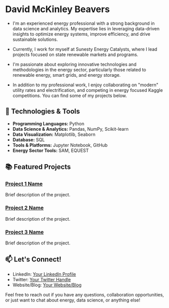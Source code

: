 # David McKinley Beavers

- I'm an experienced energy professional with a strong background in data science and analytics. My expertise lies in leveraging data-driven insights to optimize energy systems, improve efficiency, and drive sustainable solutions.

- Currently, I work for myself at Sunesty Energy Catalysts, where I lead projects focused on state renewable markets and programs.

- I'm passionate about exploring innovative technologies and methodologies in the energy sector, particularly those related to renewable energy, smart grids, and energy storage.

- In addition to my professional work, I enjoy collaborating on "modern" utility rates and electrification, and competing in energy focused Kaggle competitions. You can find some of my projects below.

## 🔧 Technologies & Tools

- **Programming Languages:** Python
- **Data Science & Analytics:** Pandas, NumPy, Scikit-learn
- **Data Visualization:** Matplotlib, Seaborn
- **Database:** SQL
- **Tools & Platforms:** Jupyter Notebook, GitHub
- **Energy Sector Tools:** SAM, EQUEST

## 📚 Featured Projects

### [Project 1 Name](link_to_project1_repo)
Brief description of the project.

### [Project 2 Name](link_to_project2_repo)
Brief description of the project.

### [Project 3 Name](link_to_project3_repo)
Brief description of the project.

## 📫 Let's Connect!

- LinkedIn: [Your LinkedIn Profile](link_to_linkedin)
- Twitter: [Your Twitter Handle](link_to_twitter)
- Website/Blog: [Your Website/Blog](link_to_website)

Feel free to reach out if you have any questions, collaboration opportunities, or just want to chat about energy, data science, or anything else!

